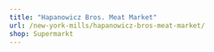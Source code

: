 ```yaml
---
title: "Hapanowicz Bros. Meat Market"
url: /new-york-mills/hapanowicz-bros-meat-market/
shop: Supermarkt
---
```

